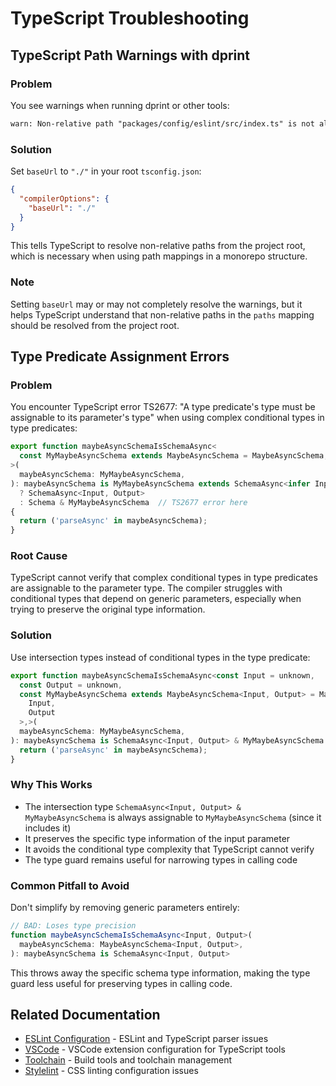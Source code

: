 # TypeScript Troubleshooting

## TypeScript Path Warnings with dprint

### Problem
You see warnings when running dprint or other tools:
```txt
warn: Non-relative path "packages/config/eslint/src/index.ts" is not allowed when "baseUrl" is not set (did you forget a leading "./"?)
```

### Solution
Set `baseUrl` to `"./"` in your root `tsconfig.json`:
```json
{
  "compilerOptions": {
    "baseUrl": "./"
  }
}
```

This tells TypeScript to resolve non-relative paths from the project root, which is necessary when using path mappings in a monorepo structure.

### Note
Setting `baseUrl` may or may not completely resolve the warnings, but it helps TypeScript understand that non-relative paths in the `paths` mapping should be resolved from the project root.

## Type Predicate Assignment Errors

### Problem
You encounter TypeScript error TS2677: "A type predicate's type must be assignable to its parameter's type" when using complex conditional types in type predicates:

```ts
export function maybeAsyncSchemaIsSchemaAsync<
  const MyMaybeAsyncSchema extends MaybeAsyncSchema = MaybeAsyncSchema,
>(
  maybeAsyncSchema: MyMaybeAsyncSchema,
): maybeAsyncSchema is MyMaybeAsyncSchema extends SchemaAsync<infer Input, infer Output>
  ? SchemaAsync<Input, Output>
  : Schema & MyMaybeAsyncSchema  // TS2677 error here
{
  return ('parseAsync' in maybeAsyncSchema);
}
```

### Root Cause
TypeScript cannot verify that complex conditional types in type predicates are assignable to the parameter type.
The compiler struggles with conditional types that depend on generic parameters, especially when trying to preserve the original type information.

### Solution
Use intersection types instead of conditional types in the type predicate:

```ts
export function maybeAsyncSchemaIsSchemaAsync<const Input = unknown,
  const Output = unknown,
  const MyMaybeAsyncSchema extends MaybeAsyncSchema<Input, Output> = MaybeAsyncSchema<
    Input,
    Output
  >,>(
  maybeAsyncSchema: MyMaybeAsyncSchema,
): maybeAsyncSchema is SchemaAsync<Input, Output> & MyMaybeAsyncSchema {
  return ('parseAsync' in maybeAsyncSchema);
}
```

### Why This Works
- The intersection type `SchemaAsync<Input, Output> & MyMaybeAsyncSchema` is always assignable to `MyMaybeAsyncSchema` (since it includes it)
- It preserves the specific type information of the input parameter
- It avoids the conditional type complexity that TypeScript cannot verify
- The type guard remains useful for narrowing types in calling code

### Common Pitfall to Avoid
Don't simplify by removing generic parameters entirely:
```ts
// BAD: Loses type precision
function maybeAsyncSchemaIsSchemaAsync<Input, Output>(
  maybeAsyncSchema: MaybeAsyncSchema<Input, Output>,
): maybeAsyncSchema is SchemaAsync<Input, Output>
```
This throws away the specific schema type information, making the type guard less useful for preserving types in calling code.

## Related Documentation

- [ESLint Configuration](./TROUBLESHOOTING.eslint.md) - ESLint and TypeScript parser issues
- [VSCode](./TROUBLESHOOTING.vscode.md) - VSCode extension configuration for TypeScript tools
- [Toolchain](./TROUBLESHOOTING.toolchain.md) - Build tools and toolchain management
- [Stylelint](./TROUBLESHOOTING.stylelint.md) - CSS linting configuration issues
